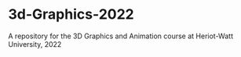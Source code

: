 # 3d-Graphics-2022
A repository for the 3D Graphics and Animation course at Heriot-Watt University, 2022
